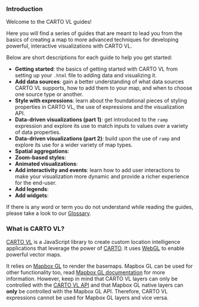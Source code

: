 ### Introduction

Welcome to the CARTO VL guides! 

Here you will find a series of guides that are meant to lead you from the basics of creating a map to more advanced techniques for developing powerful, interactive visualizations with CARTO VL.

Below are short descriptions for each guide to help you get started:

* **Getting started**: the basics of getting started with CARTO VL from setting up your `.html` file to adding data and visualizing it.
* **Add data sources**: gain a better understanding of what data sources CARTO VL supports, how to add them to your map, and when to choose one source type or another.
* **Style with expressions**: learn about the foundational pieces of styling properties in CARTO VL, the use of expressions and the visualization API. 
* **Data-driven visualizations (part 1)**: get introduced to the `ramp` expression and explore its use to match inputs to values over a variety of data properties.
* **Data-driven visualizations (part 2)**: build upon the use of `ramp` and explore its use for a wider variety of map types. 
* **Spatial aggregations**:
* **Zoom-based styles**:
* **Animated visualizations**:
* **Add interactivity and events**: learn how to add user interactions to make your visualization more dynamic and provide a richer experience for the end-user. 
* **Add legends**:
* **Add widgets**:

If there is any word or term you do not understand while reading the guides, please take a look to our [Glossary](https://carto.com/help/glossary).

### What is CARTO VL?

[CARTO VL](https://github.com/cartodb/carto-vl) is a JavaScript library to create custom location intelligence applications that leverage the power of [CARTO](https://carto.com/). It uses [WebGL](https://www.khronos.org/webgl/) to enable powerful vector maps.

It relies on [Mapbox GL](https://www.mapbox.com/mapbox-gl-js/api) to render the basemaps. Mapbox GL can be used for other functionality too, read [Mapbox GL documentation](https://www.mapbox.com/mapbox-gl-js/api/) for more information. However, keep in mind that CARTO VL layers can only be controlled with the [CARTO VL API]() and that Mapbox GL native layers can **only** be controlled with the Mapbox GL API. Therefore, CARTO VL expressions cannot be used for Mapbox GL layers and vice versa.
